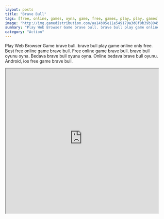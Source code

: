 ```yaml
---
layout: posts
title: "Brave Bull"
tags: [free, online, games, oyna, game, free, games, play, play, games]
image: "http://img.gamedistribution.com/aa14b05e11e549179a3d8f8b39b80453.jpg"
summary: "Play Web Browser Game brave bull. brave bull play game online only free. Best free online game brave bull. Free online game brave bull. brave bull oyunu oyna. Bedava brave bull oyunu oyna. Online bedava brave bull oyunu. Android, ios free game brave bull."
category: "Action"
---
```


Play Web Browser Game brave bull. brave bull play game online only free. Best free online game brave bull. Free online game brave bull. brave bull oyunu oyna. Bedava brave bull oyunu oyna. Online bedava brave bull oyunu. Android, ios free game brave bull.

<iframe width="100%" height="480px;" src="http://html5.gamedistribution.com/aa14b05e11e549179a3d8f8b39b80453/"></iframe>